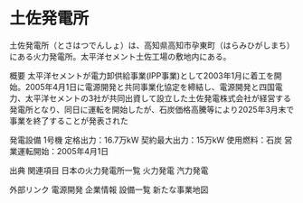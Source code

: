 # 土佐発電所

土佐発電所（とさはつでんしょ）は、高知県高知市孕東町（はらみひがしまち）にある火力発電所。太平洋セメント土佐工場の敷地内にある。

概要
太平洋セメントが電力卸供給事業(IPP事業)として2003年1月に着工を開始。2005年4月1日に電源開発と共同事業化協定を締結し、電源開発と四国電力、太平洋セメントの3社が共同出資して設立した土佐発電株式会社が経営する発電所となり、同日に運転を開始したが、石炭価格高騰等により2025年3月末で事業を終了することが発表された

発電設備
1号機
定格出力：16.7万kW
契約最大出力：15万kW
使用燃料：石炭
営業運転開始：2005年4月1日

出典
関連項目
日本の火力発電所一覧
火力発電
汽力発電

外部リンク
電源開発 企業情報 設備一覧 新たな事業地図